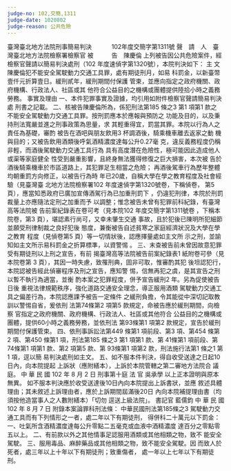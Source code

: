 ```yaml
---
judge-no: 102,交簡,1311
judge-date: 1020802
judge-reason: 公共危險
---
```


臺灣臺北地方法院刑事簡易判決　　　 102年度交簡字第1311號
聲　請　人　臺灣臺北地方法院檢察署檢察官
被　　　告　陳慶倫
上列被告因公共危險案件，經檢察官聲請以簡易判決處刑（102
年度速偵字第1320號），本院判決如下：
    主      文
陳慶倫犯不能安全駕駛動力交通工具罪，處有期徒刑月，如易
科罰金，以新臺幣壹仟元折算壹日。緩刑貳年，緩刑期間付保護
管束，並應向指定之政府機關、政府機構、行政法人、社區或其
他符合公益目的之機構或團體提供陸拾小時之義務勞務。
    事實及理由
一、本件犯罪事實及證據，均引用如附件檢察官聲請簡易判決處
    刑書之記載。
二、核被告陳慶倫所為，係犯刑法第185 條之3 第1 項第1 款之
    不能安全駕駛動力交通工具罪。按刑罰應本於應報與預防之
    功能及目的，以及秉持刑法寬嚴並進之刑事政策為思量，求
    其輕重得宜，罰當其罪。本院以行為人之責任為基礎，審酌
    被告在酒吧與朋友飲用3 杯調酒後，騎乘機車離去返家之動
    機與目的；又被告飲用酒類後呼氣酒精濃度達每公升0.27毫
    克，違反義務程度仍稱非輕，而酒後駕駛動力交通工具行為
    具有高度潛在危險性，極可能因此造成他人或渠等家庭健全
    性受到嚴重影響，且終身無法獲得修復之巨大損害，本次被
    告於酒後騎乘機車於市區道路上，其犯罪足生相當之危險；
    再酒後駕車行為歷年整體均朝重罰方向修正，以被告行為時
    年已20歲，自稱大學在學之教育程度及社會經驗（見臺灣臺
    北地方法院檢察署102 年度速偵字第1320號卷，下稱偵卷，
    第5 頁），應當知悉政府已廣加宣傳酒駕行為已加重刑罰下
    ，仍違犯刑律，本院於刑罰裁量上亦應隨法定刑之加重而予
    以調整；惟念被告未曾有犯罪前科紀錄，有臺灣高等法院被
    告前案紀錄表在卷可考（見本院102 年度交簡字第1311號卷
    ，下稱本院卷，第3 頁），堪認素行尚可，又幸未肇生交通
    事故，且於犯後已陳明所犯細節並願受刑律制裁之良好犯後
    態度，兼衡被告自述貧寒之家庭經濟狀況及大學在學之教育
    程度（見偵卷第5 頁）等一切情狀後，認應擇量處如主文所
    示之刑，並諭知如主文所示易科罰金之折算標準，以資警惕
    。
三、末查被告前未曾因故意犯罪受有期徒刑以上刑之宣告，有前
    揭臺灣高等法院被告前案紀錄表1 紙附卷可參（見本院卷第
    3 頁），其因一時失慮，致罹刑典，固非可取，惟審酌其犯
    後坦認犯行，本院認被告經此偵審程序及刑之宣告，應知警
    惕，信無再犯之虞，是其宣告之刑以暫不執行為適當，並衡
    酌本案之犯罪程度，併予宣告緩刑2 年。另為促使被告日後
    重視法律規範秩序，強化道路交通安全理念，導正服用酒類
    駕駛動力交通工具之偏差行為，本院認應課予被告一定條件
    之緩刑負擔，令其能從中深切記取教訓以警惕自省，爰依刑
    法第74條第2 項第5 款規定，命被告應於緩刑期間，向檢察
    官指定之政府機關、政府機構、行政法人、社區或其他符合
    公益目的之機構或團體，提供60小時之義務勞務，並依刑法
    第93條第1 項第2 款規定，宣告於緩刑期間付保護管束。
四、依刑事訴訟法第449 條第1 項前段、第3 項、第454 條第 2
    項、第450 條第1 項，刑法第185 條之3 第1 項第1 款、第
    41條第1 項前段、第74條第1 項第1 款、第2 項第5 款、第
    93條第1 項第2 款，刑法施行法第1 條之1 第1 項，逕以簡
    易判決處刑如主文。
五、如不服本件判決，得自收受送達之日起10日內，向本院提起
    上訴狀（應附繕本），上訴於本院管轄之第二審地方法院合
    議庭。
中    華    民    國   102    年    8     月    2     日
                  刑事第十庭    法  官  吳承學
以上正本證明與原本無異。
如不服本判決應於收受送達後10日內向本院提出上訴書狀，並應
敘述具體理由；其未敘述上訴理由者，應於上訴期間屆滿後20日
內向本院補提理由書（均須按他造當事人之人數附繕本）「切勿
逕送上級法院」。
                                書記官  藍儒鈞
中    華    民    國   102    年    8     月    7     日
附錄本案論罪科刑法條：
中華民國刑法第185條之3
駕駛動力交通工具而有下列情形之一者，處二年以下有期徒刑，
得併科二十萬元以下罰金：
一、吐氣所含酒精濃度達每公升零點二五毫克或血液中酒精濃度
    達百分之零點零五以上。
二、有前款以外之其他情事足認服用酒類或其他相類之物，致不
    能安全駕駛。
三、服用毒品、麻醉藥品或其他相類之物，致不能安全駕駛。因
    而致人於死者，處三年以上十年以下有期徒刑；致重傷者，
    處一年以上七年以下有期徒刑。